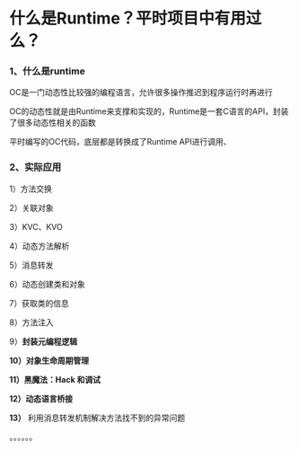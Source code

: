 # 什么是Runtime？平时项目中有用过么？

### 1、什么是runtime

OC是一门动态性比较强的编程语言，允许很多操作推迟到程序运行时再进行&#x20;

OC的动态性就是由Runtime来支撑和实现的，Runtime是一套C语言的API，封装了很多动态性相关的函数&#x20;

平时编写的OC代码，底层都是转换成了Runtime API进行调用、



### 2、实际应用

1）方法交换

2）关联对象

3）KVC、KVO

4）动态方法解析

5）消息转发

6）动态创建类和对象

7）获取类的信息

8）方法注入

9）**封装元编程逻辑**

**10）对象生命周期管理**

**11）黑魔法：Hack 和调试**

**12）动态语言桥接**

**13）** 利用消息转发机制解决方法找不到的异常问题

。。。。。。



